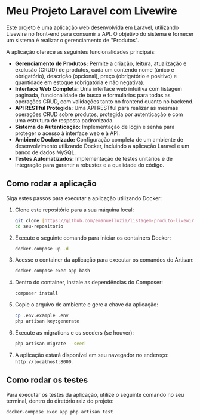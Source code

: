 # Meu Projeto Laravel com Livewire

Este projeto é uma aplicação web desenvolvida em Laravel, utilizando Livewire no front-end para consumir a API.
O objetivo do sistema é fornecer um sistema  é realizar o gerenciamento de "Produtos".

A aplicação oferece as seguintes funcionalidades principais:

* **Gerenciamento de Produtos:** Permite a criação, leitura, atualização e exclusão (CRUD) de produtos, cada um contendo nome (único e obrigatório), descrição (opcional), preço (obrigatório e positivo) e quantidade em estoque (obrigatória e não negativa).
* **Interface Web Completa:** Uma interface web intuitiva com listagem paginada, funcionalidade de busca e formulários para todas as operações CRUD, com validações tanto no frontend quanto no backend.
* **API RESTful Protegida:** Uma API RESTful para realizar as mesmas operações CRUD sobre produtos, protegida por autenticação e com uma estrutura de resposta padronizada.
* **Sistema de Autenticação:** Implementação de login e senha para proteger o acesso à interface web e à API.
* **Ambiente Dockerizado:** Configuração completa de um ambiente de desenvolvimento utilizando Docker, incluindo a aplicação Laravel e um banco de dados MySQL.
* **Testes Automatizados:** Implementação de testes unitários e de integração para garantir a robustez e a qualidade do código.


## Como rodar a aplicação

Siga estes passos para executar a aplicação utilizando Docker:

1.  Clone este repositório para a sua máquina local:
    ```bash
    git clone [https://github.com/emanuelluzia/listagem-produto-livewire.git](https://github.com/emanuelluzia/listagem-produto-livewire.git)
    cd seu-repositorio
    ```
2.  Execute o seguinte comando para iniciar os containers Docker:
    ```bash
    docker-compose up -d
    ```
3.  Acesse o container da aplicação para executar os comandos do Artisan:
    ```bash
    docker-compose exec app bash
    ```
4.  Dentro do container, instale as dependências do Composer:
    ```bash
    composer install
    ```
5.  Copie o arquivo de ambiente e gere a chave da aplicação:
    ```bash
    cp .env.example .env
    php artisan key:generate
    ```
6.  Execute as migrations e os seeders (se houver):
    ```bash
    php artisan migrate --seed
    ```
7.  A aplicação estará disponível em seu navegador no endereço: `http://localhost:8000`.

## Como rodar os testes

Para executar os testes da aplicação, utilize o seguinte comando no seu terminal, dentro do diretório raiz do projeto:

```bash
docker-compose exec app php artisan test